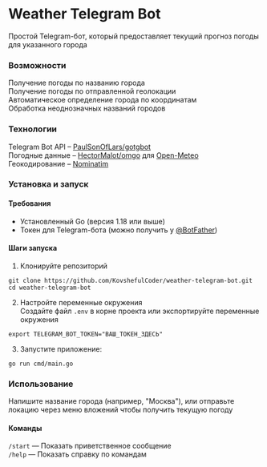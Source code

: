 # Weather Telegram Bot
Простой Telegram-бот, который предоставляет текущий прогноз погоды для указанного города

### Возможности
Получение погоды по названию города<br>
Получение погоды по отправленной геолокации<br>
Автоматическое определение города по координатам<br>
Обработка неоднозначных названий городов<br>
### Технологии
Telegram Bot API – [PaulSonOfLars/gotgbot](https://github.com/PaulSonOfLars/gotgbot)<br>
Погодные данные – [HectorMalot/omgo](https://github.com/HectorMalot/omgo) для [Open-Meteo](https://open-meteo.com)<br>
Геокодирование – [Nominatim](https://nominatim.org)<br>
### Установка и запуск
#### Требования
- Установленный Go (версия 1.18 или выше)<br>
- Токен для Telegram-бота (можно получить у [@BotFather](https://t.me/BotFather))<br>
#### Шаги запуска
1. Клонируйте репозиторий
```
git clone https://github.com/KovshefulCoder/weather-telegram-bot.git
cd weather-telegram-bot
```
2. Настройте переменные окружения<br>
Создайте файл `.env` в корне проекта или экспортируйте переменные окружения
```
export TELEGRAM_BOT_TOKEN="ВАШ_ТОКЕН_ЗДЕСЬ"
```
3. Запустите приложение:
```
go run cmd/main.go
```

### Использование
Напишите название города (например, "Москва"), или отправьте локацию через меню вложений чтобы получить текущую погоду<br>
#### Команды<br>
`/start` — Показать приветственное сообщение<br>
`/help` — Показать справку по командам<br>